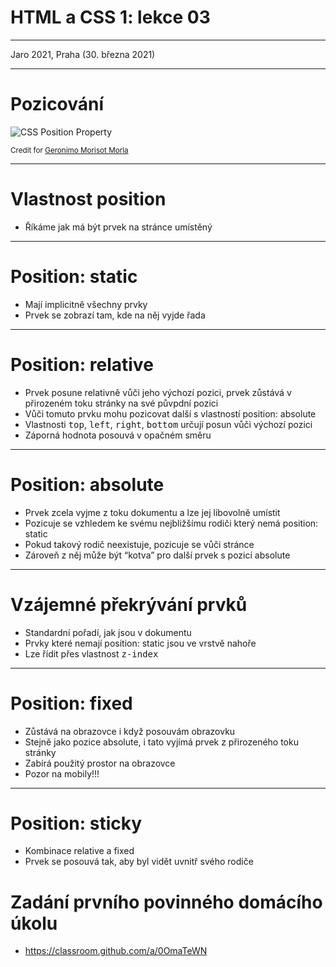 # HTML a CSS 1: lekce 03

---

Jaro 2021, Praha (30. března 2021)

---

# Pozicování
![CSS Position Property](https://miro.medium.com/max/2000/1*8OQ7qwYSCuVVwGFTC82KrQ.png)

<small>Credit for  [Geronimo Morisot Morla
](https://medium.com/@geromorla/css-position-property-starters-guide-3602431df059)</small>


---

# Vlastnost position

- Říkáme jak má být prvek na stránce umístěný

---

# Position: static

- Mají implicitně všechny prvky
- Prvek se zobrazí tam, kde na něj vyjde řada

---

# Position: relative

- Prvek posune relativně vůči jeho výchozí pozici, prvek zůstává v přirozeném toku stránky na své půvpdní pozici
- Vůči tomuto prvku mohu pozicovat další s vlastností position: absolute
- Vlastnosti <kbd>top</kbd>, <kbd>left</kbd>, <kbd>right</kbd>, <kbd>bottom</kbd> určují posun vůči výchozí pozici
- Záporná hodnota posouvá v opačném směru

---

# Position: absolute

- Prvek zcela vyjme z toku dokumentu a lze jej libovolně umístit
- Pozicuje se vzhledem ke svému nejbližšímu rodiči který nemá position: static
- Pokud takový rodič neexistuje, pozicuje se vůči stránce
- Zároveň z něj může být “kotva” pro další prvek s pozicí absolute

---

# Vzájemné překrývání prvků

- Standardní pořadí, jak jsou v dokumentu
- Prvky které nemají position: static jsou ve vrstvě nahoře
- Lze řídit přes vlastnost <kbd>z-index</kbd>

---

# Position: fixed
- Zůstává na obrazovce i když posouvám obrazovku
- Stejně jako pozice absolute, i tato vyjímá prvek z přirozeného toku stránky
- Zabírá použitý prostor na obrazovce
- Pozor na mobily!!!

---

# Position: sticky
- Kombinace relative a fixed
- Prvek se posouvá tak, aby byl vidět uvnitř svého rodiče

# Zadání prvního povinného domácího úkolu
- https://classroom.github.com/a/0OmaTeWN
